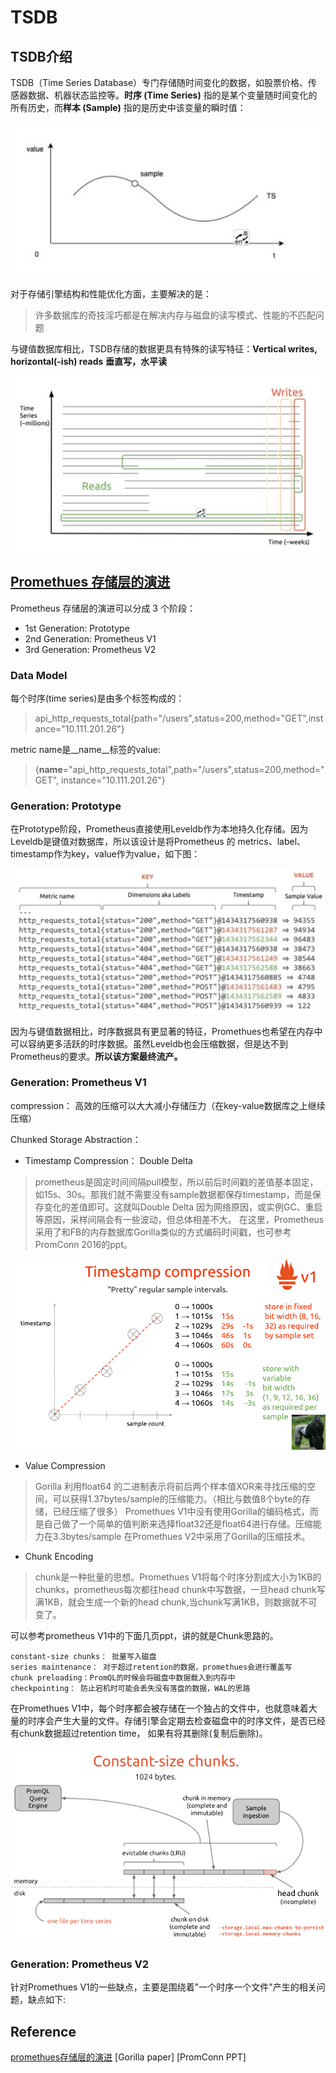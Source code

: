 # TSDB

## TSDB介绍

TSDB（Time Series Database）专门存储随时间变化的数据，如股票价格、传感器数据、机器状态监控等。**时序 (Time Series)** 指的是某个变量随时间变化的所有历史，而**样本 (Sample)** 指的是历史中该变量的瞬时值：

<img src="./image/tsdb.png" alt="tsdb" style="zoom: 67%;" />

对于存储引擎结构和性能优化方面，主要解决的是：

> 许多数据库的奇技淫巧都是在解决内存与磁盘的读写模式、性能的不匹配问题



与键值数据库相比，TSDB存储的数据更具有特殊的读写特征：**Vertical writes, horizontal(-ish) reads** **垂直写，水平读**

<img src="./image/image-20210617094156781.png" alt="image-20210617094156781" style="zoom: 50%;" />

## [Promethues 存储层的演进](https://mp.weixin.qq.com/s/t9DfxeCzh1vcTzFYsojxJg)

Prometheus 存储层的演进可以分成 3 个阶段：

- 1st Generation: Prototype
- 2nd Generation: Prometheus V1
- 3rd Generation: Prometheus V2

### Data Model

每个时序(time series)是由多个标签构成的： 

> api_http_requests_total{path="/users",status=200,method="GET",instance="10.111.201.26"}

metric name是__name__标签的value:
> {__name__="api_http_requests_total",path="/users",status=200,method="GET", instance="10.111.201.26"}



### Generation: Prototype

在Prototype阶段，Prometheus直接使用Leveldb作为本地持久化存储。因为Leveldb是键值对数据库，所以该设计是将Prometheus 的 metrics、label、timestamp作为key，value作为value，如下图： 

<img src="./image/image-20210617100919520.png" alt="image-20210617100919520" style="zoom:50%;" />

因为与键值数据相比，时序数据具有更显著的特征，Promethues也希望在内存中可以容纳更多活跃的时序数据。虽然Leveldb也会压缩数据，但是达不到Prometheus的要求。**所以该方案最终流产。**



### Generation: Prometheus V1

compression： 高效的压缩可以大大减小存储压力（在key-value数据库之上继续压缩）

Chunked Storage Abstraction：

- Timestamp Compression： Double Delta
> prometheus是固定时间间隔pull模型，所以前后时间戳的差值基本固定，如15s、30s。那我们就不需要没有sample数据都保存timestamp，而是保存变化的差值即可。这就叫Double Delta
> 因为网络原因，或实例GC、重启等原因，采样间隔会有一些波动，但总体相差不大。
> 在这里，Prometheus采用了和FB的内存数据库Gorilla类似的方式编码时间戳，也可参考PromConn 2016的ppt。

![img.png](image/double-delta.png)

- Value Compression
>Gorilla 利用float64 的二进制表示将前后两个样本值XOR来寻找压缩的空间，可以获得1.37bytes/sample的压缩能力。（相比与数值8个byte的存储，已经压缩了很多）
>Promethues V1中没有使用Gorilla的编码格式，而是自己做了一个简单的值判断来选择float32还是float64进行存储。压缩能力在3.3bytes/sample
>在Promethues V2中采用了Gorilla的压缩技术。

- Chunk Encoding

>chunk是一种批量的思想。Promethues V1将每个时序分割成大小为1KB的chunks，prometheus每次都往head chunk中写数据，一旦head chunk写满1KB，就会生成一个新的head
>chunk,当chunk写满1KB，则数据就不可变了。

可以参考prometheus V1中的下面几页ppt，讲的就是Chunk思路的。
```
constant-size chunks： 批量写入磁盘
series maintenance： 对于超过retention的数据，promethues会进行覆盖写
chunk preloading：PromQL的时候会将磁盘中数据载入到内存中
checkpointing： 防止宕机时可能会丢失没有落盘的数据，WAL的思路
```
在Promethues V1中，每个时序都会被存储在一个独占的文件中，也就意味着大量的时序会产生大量的文件。存储引擎会定期去检查磁盘中的时序文件，是否已经有chunk数据超过retention time，
如果有将其删除(复制后删除)。


![img.png](image/constant-size-chunks.png)

### Generation: Prometheus V2

针对Promethues V1的一些缺点，主要是围绕着"一个时序一个文件"产生的相关问题，缺点如下: 








## Reference

[promethues存储层的演进](https://mp.weixin.qq.com/s/t9DfxeCzh1vcTzFYsojxJg)
[Gorilla paper]
[PromConn PPT]
